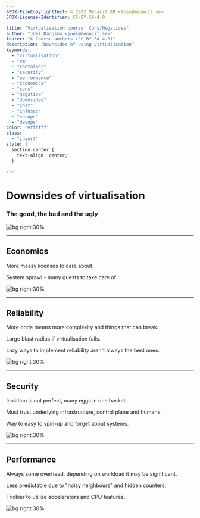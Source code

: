 ```yaml
---
SPDX-FileCopyrightText: © 2022 Menacit AB <foss@menacit.se>
SPDX-License-Identifier: CC-BY-SA-4.0

title: "Virtualisation course: Cons/Negatives"
author: "Joel Rangsmo <joel@menacit.se>"
footer: "© Course authors (CC BY-SA 4.0)"
description: "Downsides of using virtualisation"
keywords:
  - "virtualisation"
  - "vm"
  - "container"
  - "security"
  - "performance"
  - "economics"
  - "cons"
  - "negative"
  - "downsides"
  - "cost"
  - "infosec"
  - "secops"
  - "devops"
color: "#ffffff"
class:
  - "invert"
style: |
  section.center {
    text-align: center;
  }

---
```

<!-- _footer: "© Course authors (CC BY-SA 4.0) - Image: © Wendelin Jacober (CC0 1.0)" -->
# Downsides of virtualisation
### ~~The good~~, the bad and the ugly

![bg right:30%](images/07-crashed_bus.jpg)

<!--
Not all is a dance on roses.
-->

---
<!-- _footer: "© Course authors (CC BY-SA 4.0) - Image: © Tofoli Douglas (CC0 1.0)" -->
## Economics
More messy licenses to care about.  
  
System sprawl - many guests to take care of.

![bg right:30%](images/07-mountain.jpg)

<!--
- Software vendors that sell licenses are happy for virtualisation.

- Quite easy to spin up new systems without thinking about the effort required to take care of
them: they still need to patched and when they break humans take care of them. 
-->

---
<!-- _footer: "© Course authors (CC BY-SA 4.0) - Image: © Jesse James (CC BY 2.0)" -->
## Reliability
More code means more complexity and things that can break.  

Large blast radius if virtualisation fails.
  
Lazy ways to implement reliability aren't always the best ones.

![bg right:30%](images/07-man_statue.jpg)

<!--
- All the abstractions can introduce... interesting problems and breakage.

- High-availability is usually best implemented near the application. A client that can handle
reconnections and migration between remote endpoints is likely a way simpler solution.

- Reality may not always meet expectations: migration can fail and introduce problems. 
-->

---
<!-- _footer: "© Course authors (CC BY-SA 4.0) - Image: © Kristina Hoeppner (CC BY-SA 2.0)" -->
## Security
Isolation is not perfect, many eggs in one basket.  
  
Must trust underlying infrastructure, control plane and humans.  
  
Way to easy to spin-up and forget about systems.

![bg right:30%](images/07-sheep.jpg)

<!--
Basically what the slide says.
-->

---
<!-- _footer: "© Course authors (CC BY-SA 4.0) - Image: © Jonathan Brandt (CC0 1.0)" -->
## Performance
Always some overhead, depending on workload it may be significant.  
  
Less predictable due to "noisy neighbours" and hidden counters.  
  
Trickier to utilize accelerators and CPU features.  

![bg right:30%](images/07-neon_voxel.jpg)

<!--
- All emulation has a performance cost. OS-level virt usually introduce way less, but still there.

- Depending on workloads this can be a big deal: especially I/O intensive workloads tend to suffer.

- You can't always know how well your instance will perform, has the HW is shared among others.
One day can be fine while the next is shit. Hypervisors are almost always overprovisioned.

- Lot of sensors and counters used for advanced performance analysis can't be observed from inside
the guest, making debugging and performance analysis trickier.
-->
